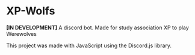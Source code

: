 # XP-Wolfs
**[IN DEVELOPMENT]** 
A discord bot. Made for study association XP to play Werewolves

This project was made with JavaScript using the Discord.js library.

